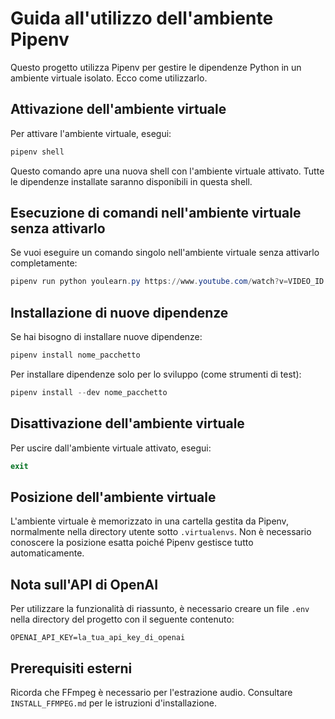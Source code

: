 # Guida all'utilizzo dell'ambiente Pipenv

Questo progetto utilizza Pipenv per gestire le dipendenze Python in un ambiente virtuale isolato. Ecco come utilizzarlo.

## Attivazione dell'ambiente virtuale

Per attivare l'ambiente virtuale, esegui:

```powershell
pipenv shell
```

Questo comando apre una nuova shell con l'ambiente virtuale attivato. Tutte le dipendenze installate saranno disponibili in questa shell.

## Esecuzione di comandi nell'ambiente virtuale senza attivarlo

Se vuoi eseguire un comando singolo nell'ambiente virtuale senza attivarlo completamente:

```powershell
pipenv run python youlearn.py https://www.youtube.com/watch?v=VIDEO_ID [--summarize]
```

## Installazione di nuove dipendenze

Se hai bisogno di installare nuove dipendenze:

```powershell
pipenv install nome_pacchetto
```

Per installare dipendenze solo per lo sviluppo (come strumenti di test):

```powershell
pipenv install --dev nome_pacchetto
```

## Disattivazione dell'ambiente virtuale

Per uscire dall'ambiente virtuale attivato, esegui:

```powershell
exit
```

## Posizione dell'ambiente virtuale

L'ambiente virtuale è memorizzato in una cartella gestita da Pipenv, normalmente nella directory utente sotto `.virtualenvs`. Non è necessario conoscere la posizione esatta poiché Pipenv gestisce tutto automaticamente.

## Nota sull'API di OpenAI

Per utilizzare la funzionalità di riassunto, è necessario creare un file `.env` nella directory del progetto con il seguente contenuto:

```
OPENAI_API_KEY=la_tua_api_key_di_openai
```

## Prerequisiti esterni

Ricorda che FFmpeg è necessario per l'estrazione audio. Consultare `INSTALL_FFMPEG.md` per le istruzioni d'installazione.
